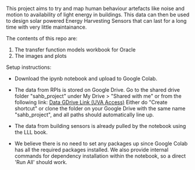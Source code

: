 This project aims to try and map human behaviour artefacts like noise and motion to availability of light energy in buildings. This data can then be used to design solar powered Energy Harvesting Sensors that can last for a long time with very little maintainance. 

The contents of this repo are: 
  1. The transfer function models workbook for Oracle
  2. The images and plots
  


Setup instructions:
- Download the ipynb notebook and upload to Google Colab.

- The data from RPIs is stored on Google Drive. Go to the shared drive folder "sahb_project" under My Drive > "Shared with me" or from the following link:
[Data GDrive Link (UVA Access)](https://drive.google.com/drive/folders/17nwR-J_MWU3Q3uYeyw71nZvB8Q-FVkCx?usp=share_link) Either do "Create shortcut" or clone the folder on your Google Drive with the same name "sahb_project", and all paths should automatically line up. 

- The data from building sensors is already pulled by the notebook using the LLL book.

- We believe there is no need to set any packages up since Google Colab has all the required packages installed. We also provide internal commands for dependency installation within the notebook, so a direct 'Run All' should work.

